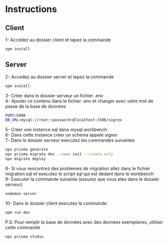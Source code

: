 # Instructions
## Client
1- Accédez au dossier client et tapez la commande
```bash
npm install
```
## Server
2- Accedez au dossier server et tapez la commande
```bash
npm install
```
3- Créer dans le dossier serveur un fichier .env  
4- Ajouter ce contenu dans le fichier .env et changer <password> avec votre mot de passe de la base de données
```bash
PORT=5000
DB_URL=mysql://root:<password>@localhost:3306/sigrex
```

5- Créer une instance sql dans mysql workbench  
6- Dans cette instance créer un schema appelé sigrex  
7- Dans le dossier serveur executez les commandes suivantes  
```bash
npx prisma generate
npx prisma migrate dev --name init --create-only
npx migrate deploy
```
8- Si vous rencontrez des problemes de migration allez dans le fichier migration.sql et executez le script sql qui est dedant dans le workbench  
9- Executer la commande suivante (assurez que vous etes dans le dossier serveur)
```bash
nodemon server
```
10- Dans le dossier client executez la commande:
```bash
npm run dev
```
P.S: Pour remplir la base de données avec des données exemplaires, utiliser cette commande 
```bash
npx prisma studio
```



